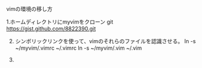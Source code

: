 vimの環境の移し方

1.ホームディレクトリにmyvimをクローン
git https://gist.github.com/8822390.git

2. シンボリックリンクを使って、vimのそれらのファイルを認識させる。
ln -s ~/myvim/.vimrc ~/.vimrc
ln -s ~/myvim/.vim ~/.vim

3. 

